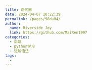 ```yaml
---
title: 迭代器
date: 2024-04-07 10:22:39
permalink: /pages/98da04/
author:
  name: Riverside Joy
  link: https://github.com/MaiRen1997
categories:
  - 后端
  - python学习
  - 进阶语法
tags:
  - 
---
```

